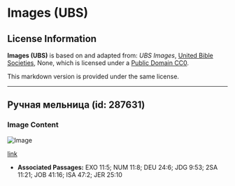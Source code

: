 # Images (UBS)

## License Information

**Images (UBS)** is based on and adapted from: _UBS Images_, [United Bible Societies](https://unitedbiblesocieties.org/), None, which is licensed under a [Public Domain CC0](https://creativecommons.org/public-domain/cc0/).

This markdown version is provided under the same license.



--------------------------------

## Ручная мельница (id: 287631)

### Image Content

![Image](https://cdn.aquifer.bible/aquifer-content/resources/Media/WEB-0482_handmill.jpg)

[link](https://cdn.aquifer.bible/aquifer-content/resources/Media/WEB-0482_handmill.jpg)

* **Associated Passages:** EXO 11:5; NUM 11:8; DEU 24:6; JDG 9:53; 2SA 11:21; JOB 41:16; ISA 47:2; JER 25:10

